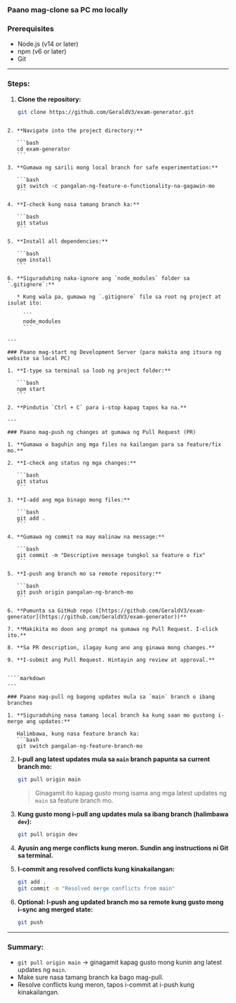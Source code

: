 
### Paano mag-clone sa PC mo locally

### Prerequisites

- Node.js (v14 or later)
- npm (v6 or later)
- Git

---

### Steps:

1. **Clone the repository:**

   ```bash
   git clone https://github.com/GeraldV3/exam-generator.git
````

2. **Navigate into the project directory:**

   ```bash
   cd exam-generator
   ```

3. **Gumawa ng sarili mong local branch for safe experimentation:**

   ```bash
   git switch -c pangalan-ng-feature-o-functionality-na-gagawin-mo
   ```

4. **I-check kung nasa tamang branch ka:**

   ```bash
   git status
   ```

5. **Install all dependencies:**

   ```bash
   npm install
   ```

6. **Siguraduhing naka-ignore ang `node_modules` folder sa `.gitignore`:**

   * Kung wala pa, gumawa ng `.gitignore` file sa root ng project at isulat ito:

     ```
     node_modules
     ```

---

### Paano mag-start ng Development Server (para makita ang itsura ng website sa local PC)

1. **I-type sa terminal sa loob ng project folder:**

   ```bash
   npm start
   ```

2. **Pindutin `Ctrl + C` para i-stop kapag tapos ka na.**

---

### Paano mag-push ng changes at gumawa ng Pull Request (PR)

1. **Gumawa o baguhin ang mga files na kailangan para sa feature/fix mo.**

2. **I-check ang status ng mga changes:**

   ```bash
   git status
   ```

3. **I-add ang mga binago mong files:**

   ```bash
   git add .
   ```

4. **Gumawa ng commit na may malinaw na message:**

   ```bash
   git commit -m "Descriptive message tungkol sa feature o fix"
   ```

5. **I-push ang branch mo sa remote repository:**

   ```bash
   git push origin pangalan-ng-branch-mo
   ```

6. **Pumunta sa GitHub repo ([https://github.com/GeraldV3/exam-generator](https://github.com/GeraldV3/exam-generator))**

7. **Makikita mo doon ang prompt na gumawa ng Pull Request. I-click ito.**

8. **Sa PR description, ilagay kung ano ang ginawa mong changes.**

9. **I-submit ang Pull Request. Hintayin ang review at approval.**


````markdown
---

### Paano mag-pull ng bagong updates mula sa `main` branch o ibang branches

1. **Siguraduhing nasa tamang local branch ka kung saan mo gustong i-merge ang updates:**

   Halimbawa, kung nasa feature branch ka:
   ```bash
   git switch pangalan-ng-feature-branch-mo
````

2. **I-pull ang latest updates mula sa `main` branch papunta sa current branch mo:**

   ```bash
   git pull origin main
   ```

   > Ginagamit ito kapag gusto mong isama ang mga latest updates ng `main` sa feature branch mo.

3. **Kung gusto mong i-pull ang updates mula sa ibang branch (halimbawa `dev`):**

   ```bash
   git pull origin dev
   ```

4. **Ayusin ang merge conflicts kung meron. Sundin ang instructions ni Git sa terminal.**

5. **I-commit ang resolved conflicts kung kinakailangan:**

   ```bash
   git add .
   git commit -m "Resolved merge conflicts from main"
   ```

6. **Optional: I-push ang updated branch mo sa remote kung gusto mong i-sync ang merged state:**

   ```bash
   git push
   ```

---

### Summary:

* `git pull origin main` → ginagamit kapag gusto mong kunin ang latest updates ng `main`.
* Make sure nasa tamang branch ka bago mag-pull.
* Resolve conflicts kung meron, tapos i-commit at i-push kung kinakailangan.

